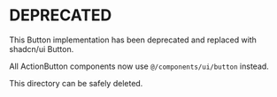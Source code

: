 # DEPRECATED

This Button implementation has been deprecated and replaced with shadcn/ui Button.

All ActionButton components now use `@/components/ui/button` instead.

This directory can be safely deleted.